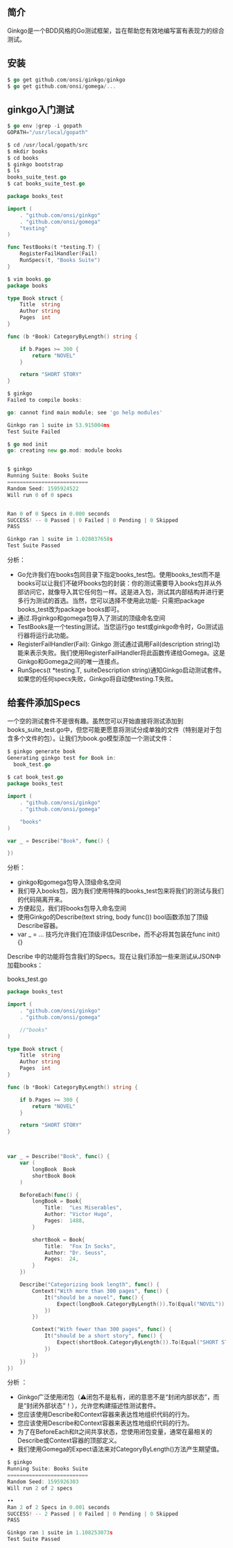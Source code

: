## 简介
Ginkgo是一个BDD风格的Go测试框架，旨在帮助您有效地编写富有表现力的综合测试。

## 安装

```go
$ go get github.com/onsi/ginkgo/ginkgo
$ go get github.com/onsi/gomega/...
```

## ginkgo入门测试
```go
$ go env |grep -i gopath
GOPATH="/usr/local/gopath"

$ cd /usr/local/gopath/src
$ mkdir books
$ cd books
$ ginkgo bootstrap
$ ls 
books_suite_test.go
$ cat books_suite_test.go

package books_test

import (
    . "github.com/onsi/ginkgo"
    . "github.com/onsi/gomega"
    "testing"
)

func TestBooks(t *testing.T) {
    RegisterFailHandler(Fail)
    RunSpecs(t, "Books Suite")
}

$ vim books.go
package books

type Book struct {
    Title  string
    Author string
    Pages  int
}

func (b *Book) CategoryByLength() string {

    if b.Pages >= 300 {
        return "NOVEL"
    }

    return "SHORT STORY"
}

$ ginkgo 
Failed to compile books:

go: cannot find main module; see 'go help modules'

Ginkgo ran 1 suite in 53.915004ms
Test Suite Failed

$ go mod init
go: creating new go.mod: module books


$ ginkgo 
Running Suite: Books Suite
==========================
Random Seed: 1595924522
Will run 0 of 0 specs


Ran 0 of 0 Specs in 0.000 seconds
SUCCESS! -- 0 Passed | 0 Failed | 0 Pending | 0 Skipped
PASS

Ginkgo ran 1 suite in 1.028037658s
Test Suite Passed
```
分析：

 - Go允许我们在books包同目录下指定books_test包。使用books_test而不是books可以让我们不破坏books包的封装：你的测试需要导入books包并从外部访问它，就像导入其它任何包一样。这是进入包，测试其内部结构并进行更多行为测试的首选。当然，您可以选择不使用此功能- 只需把package books_test改为package books即可。
 - 通过.将ginkgo和gomega包导入了测试的顶级命名空间
 - TestBooks是一个testing测试。当您运行go test或ginkgo命令时，Go测试运行器将运行此功能。
 - RegisterFailHandler(Fail): Ginkgo 测试通过调用Fail(description string)功能来表示失败。我们使用RegisterFailHandler将此函数传递给Gomega。这是Ginkgo和Gomega之间的唯一连接点。
 - RunSpecs(t *testing.T, suiteDescription string)通知Ginkgo启动测试套件。如果您的任何specs失败，Ginkgo将自动使testing.T失败。


## 给套件添加Specs
一个空的测试套件不是很有趣。虽然您可以开始直接将测试添加到books_suite_test.go中，但您可能更愿意将测试分成单独的文件（特别是对于包含多个文件的包）。让我们为book.go模型添加一个测试文件：

```go
$ ginkgo generate book
Generating ginkgo test for Book in:
  book_test.go
  
$ cat book_test.go
package books_test

import (
	. "github.com/onsi/ginkgo"
	. "github.com/onsi/gomega"

	"books"
)

var _ = Describe("Book", func() {

})
```
分析：

 - ginkgo和gomega包导入顶级命名空间
 - 我们导入books包，因为我们使用特殊的books_test包来将我们的测试与我们的代码隔离开来。
- 方便起见，我们将books包导入命名空间
- 使用Ginkgo的Describe(text string, body func()) bool函数添加了顶级Describe容器。
- var _ = ... 技巧允许我们在顶级评估Describe，而不必将其包装在func init() {}


Describe 中的功能将包含我们的Specs。现在让我们添加一些来测试从JSON中加载books：

books_test.go
```go
package books_test

import (
	. "github.com/onsi/ginkgo"
	. "github.com/onsi/gomega"

	//"books"
)

type Book struct {
    Title  string
    Author string
    Pages  int
}

func (b *Book) CategoryByLength() string {

    if b.Pages >= 300 {
        return "NOVEL"
    }

    return "SHORT STORY"
}



var _ = Describe("Book", func() {
    var (
        longBook  Book
        shortBook Book
    )

    BeforeEach(func() {
        longBook = Book{
            Title:  "Les Miserables",
            Author: "Victor Hugo",
            Pages:  1488,
        }

        shortBook = Book{
            Title:  "Fox In Socks",
            Author: "Dr. Seuss",
            Pages:  24,
        }
    })

    Describe("Categorizing book length", func() {
        Context("With more than 300 pages", func() {
            It("should be a novel", func() {
                Expect(longBook.CategoryByLength()).To(Equal("NOVEL"))
            })
        })

        Context("With fewer than 300 pages", func() {
            It("should be a short story", func() {
                Expect(shortBook.CategoryByLength()).To(Equal("SHORT STORY"))
            })
        })
    })
})

```
分析	：

 - Ginkgo广泛使用闭包（⚠️闭包不是私有，闭的意思不是“封闭内部状态”，而是“封闭外部状态”！），允许您构建描述性测试套件。
- 您应该使用Describe和Context容器来表达性地组织代码的行为。
- 您应该使用Describe和Context容器来表达性地组织代码的行为。
- 为了在BeforeEach和It之间共享状态，您使用闭包变量，通常在最相关的Describe或Context容器的顶部定义。
- 我们使用Gomega的Expect语法来对CategoryByLength()方法产生期望值。


```go
$ ginkgo 
Running Suite: Books Suite
==========================
Random Seed: 1595926303
Will run 2 of 2 specs

••
Ran 2 of 2 Specs in 0.001 seconds
SUCCESS! -- 2 Passed | 0 Failed | 0 Pending | 0 Skipped
PASS

Ginkgo ran 1 suite in 1.108253073s
Test Suite Passed
```



